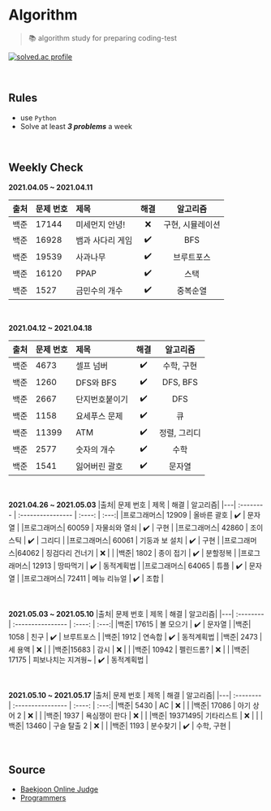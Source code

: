 # Algorithm

>  📚 algorithm study for preparing coding-test

[![solved.ac profile](http://mazassumnida.wtf/api/generate_badge?boj=otu165)](https://solved.ac/otu165)

<br/>

## Rules
- use ```Python```
- Solve at least ___3 problems___ a week

<br />



## Weekly Check

**2021.04.05 ~ 2021.04.11**

|출처| 문제 번호 | 제목             | 해결 | 알고리즘|
|---| :-------- | :---------------- | :----: | :---:|
|백준| 17144     | 미세먼지 안녕!   | ❌    | 구현, 시뮬레이션 |
|백준| 16928     | 뱀과 사다리 게임 | ✔️  | BFS |
|백준| 19539     | 사과나무         | ✔️    | 브루트포스 |
|백준| 16120     | PPAP             | ✔️    | 스택|
|백준| 1527      | 금민수의 개수    | ✔️    | 중복순열 |

<br/>

**2021.04.12 ~ 2021.04.18**

|출처| 문제 번호 | 제목             | 해결 | 알고리즘|
|---| :-------- | :---------------- | :----: | :---:|
|백준| 4673     | 셀프 넘버   | ✔️  | 수학, 구현 |
|백준| 1260     | DFS와 BFS | ✔️ | DFS, BFS |
|백준| 2667     | 단지번호붙이기    | ✔️  | DFS |
|백준| 1158     | 요세푸스 문제  | ✔️  | 큐 |
|백준| 11399      | ATM    | ✔️  | 정렬, 그리디 |
|백준| 2577      | 숫자의 개수    | ✔️  | 수학 |
|백준| 1541      | 잃어버린 괄호    | ✔️  | 문자열 |

<br/>

**2021.04.26 ~ 2021.05.03**
|출처| 문제 번호 | 제목             | 해결 | 알고리즘|
|---| :-------- | :---------------- | :----: | :---:|
|프로그래머스| 12909 | 올바른 괄호 | ✔️ | 문자열 |
|프로그래머스| 60059 | 자물쇠와 열쇠 | ✔️ | 구현 |
|프로그래머스| 42860 | 조이스틱 | ✔️ | 그리디 |
|프로그래머스| 60061 | 기둥과 보 설치 | ✔️ | 구현 |
|프로그래머스|64062 | 징검다리 건너기 | ❌ | |
|백준| 1802 | 종이 접기 | ✔️ | 분할정복 |
|프로그래머스| 12913 | 땅따먹기 | ✔️ | 동적계획법 |
|프로그래머스| 64065 | 튜플 | ✔️ | 문자열 |
|프로그래머스| 72411 | 메뉴 리뉴얼 | ✔️ | 조합 |

<br/>

**2021.05.03 ~ 2021.05.10**
|출처| 문제 번호 | 제목 | 해결 | 알고리즘|
|---| :-------- | :---------------- | :----: | :---:|
|백준| 17615 | 볼 모으기 | ✔️ | 문자열 |
|백준| 1058 | 친구 | ✔️ | 브루트포스 |
|백준| 1912 | 연속합 | ✔️ | 동적계획법 |
|백준| 2473 | 세 용액 | ❌ |  |
|백준|15683 | 감시 | ❌ | |
|백준| 10942 | 펠린드롬? | ❌ |  |
|백준| 17175 | 피보나치는 지겨웡~ | ✔️ | 동적계획법 |

<br/>

**2021.05.10 ~ 2021.05.17**
|출처| 문제 번호 | 제목 | 해결 | 알고리즘|
|---| :-------- | :---------------- | :----: | :---:|
|백준| 5430 | AC | ❌ |  |
|백준| 17086 | 아기 상어 2 | ❌ |  |
|백준| 1937 | 욕심쟁이 판다 | ❌ |  |
|백준| 19371495| 기타리스트 | ❌ |  |
|백준| 13460 | 구슬 탈출 2 | ❌ |  |
|백준| 1193 | 분수찾기 | ✔️ | 수학, 구현 |

<br/>

## Source

- [Baekjoon Online Judge](https://www.acmicpc.net/)
- [Programmers](https://programmers.co.kr/)